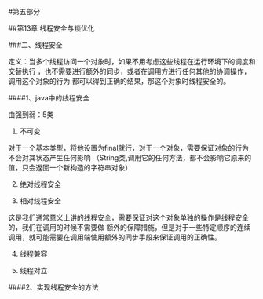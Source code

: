 #第五部分

##第13章 线程安全与锁优化

###二、线程安全

定义：当多个线程访问一个对象时，如果不用考虑这些线程在运行环境下的调度和交替执行
，也不需要进行额外的同步，或者在调用方进行任何其他的协调操作，调用这个对象的行为
都可以得到正确的结果，那这个对象时线程安全的。

####1、java中的线程安全

由强到弱：5类

1. 不可变

对于一个基本类型，将他设置为final就行，对于一个对象，需要保证对象的行为不会对其状态产生任何影响
（String类,调用它的任何方法，都不会影响它原来的值，只会返回一个新构造的字符串对象）

2. 绝对线程安全

3. 相对线程安全

这是我们通常意义上讲的线程安全，需要保证对这个对象单独的操作是线程安全的，我们在调用的时候不需要做
额外的保障措施，但是对于一些特定顺序的连续调用，就可能需要在调用端使用额外的同步手段来保证调用的正确性。

4. 线程兼容

5. 线程对立

####2、实现线程安全的方法

